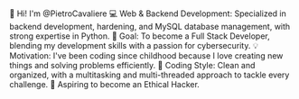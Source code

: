 👋 Hi! I'm @PietroCavaliere
💻 Web & Backend Development: Specialized in backend development, hardening, and MySQL database management, with strong expertise in Python.
🎯 Goal: To become a Full Stack Developer, blending my development skills with a passion for cybersecurity.
💡 Motivation: I've been coding since childhood because I love creating new things and solving problems efficiently.
🚀 Coding Style: Clean and organized, with a multitasking and multi-threaded approach to tackle every challenge.
🌟 Aspiring to become an Ethical Hacker.
<!---
PietroCavaliere/PietroCavaliere is a ✨ special ✨ repository because its README.md (this file) appears on your GitHub profile.
You can click the Preview link to take a look at your changes.
--->
